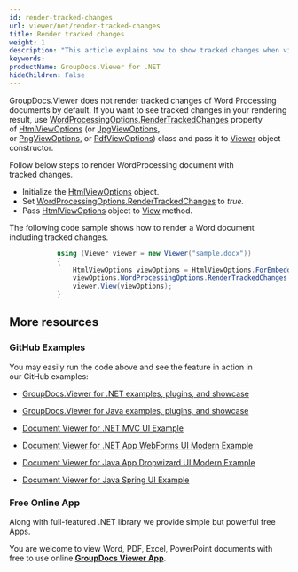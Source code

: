 ```yaml
---
id: render-tracked-changes
url: viewer/net/render-tracked-changes
title: Render tracked changes
weight: 1
description: "This article explains how to show tracked changes when viewing Word Processing Documents with GroupDocs.Viewer within your .NET applications."
keywords: 
productName: GroupDocs.Viewer for .NET
hideChildren: False
---
```

GroupDocs.Viewer does not render tracked changes of Word Processing documents by default. If you want to see tracked changes in your rendering result, use [WordProcessingOptions.RenderTrackedChanges](https://apireference.groupdocs.com/net/viewer/groupdocs.viewer.options/wordprocessingoptions/properties/rendertrackedchanges) property of [HtmlViewOptions](https://apireference.groupdocs.com/net/viewer/groupdocs.viewer.options/htmlviewoptions) (or [JpgViewOptions](https://apireference.groupdocs.com/net/viewer/groupdocs.viewer.options/jpgviewoptions), or [PngViewOptions](https://apireference.groupdocs.com/net/viewer/groupdocs.viewer.options/pngviewoptions), or [PdfViewOptions](https://apireference.groupdocs.com/net/viewer/groupdocs.viewer.options/pdfviewoptions)) class and pass it to [Viewer](https://apireference.groupdocs.com/net/viewer/groupdocs.viewer/viewer) object constructor.

Follow below steps to render WordProcessing document with tracked changes.

*   Initialize the [HtmlViewOptions](https://apireference.groupdocs.com/net/viewer/groupdocs.viewer.options/htmlviewoptions) object.
*   Set [WordProcessingOptions.RenderTrackedChanges](https://apireference.groupdocs.com/net/viewer/groupdocs.viewer.options/wordprocessingoptions/properties/rendertrackedchanges) to *true.*
*   Pass [HtmlViewOptions](https://apireference.groupdocs.com/net/viewer/groupdocs.viewer.options/htmlviewoptions) object to [View](https://apireference.groupdocs.com/net/viewer/groupdocs.viewer/viewer/methods/view) method.

The following code sample shows how to render a Word document including tracked changes.

```csharp
            using (Viewer viewer = new Viewer("sample.docx"))
            {
                HtmlViewOptions viewOptions = HtmlViewOptions.ForEmbeddedResources();
                viewOptions.WordProcessingOptions.RenderTrackedChanges = true;
                viewer.View(viewOptions);
            }
```

## More resources

### GitHub Examples

You may easily run the code above and see the feature in action in our GitHub examples:

*   [GroupDocs.Viewer for .NET examples, plugins, and showcase](https://github.com/groupdocs-viewer/GroupDocs.Viewer-for-.NET)
    
*   [GroupDocs.Viewer for Java examples, plugins, and showcase](https://github.com/groupdocs-viewer/GroupDocs.Viewer-for-Java)
    
*   [Document Viewer for .NET MVC UI Example](https://github.com/groupdocs-viewer/GroupDocs.Viewer-for-.NET-MVC) 
    
*   [Document Viewer for .NET App WebForms UI Modern Example](https://github.com/groupdocs-viewer/GroupDocs.Viewer-for-.NET-WebForms)
    
*   [Document Viewer for Java App Dropwizard UI Modern Example](https://github.com/groupdocs-viewer/GroupDocs.Viewer-for-Java-Dropwizard)
    
*   [Document Viewer for Java Spring UI Example](https://github.com/groupdocs-viewer/GroupDocs.Viewer-for-Java-Spring)
    

### Free Online App

Along with full-featured .NET library we provide simple but powerful free Apps.

You are welcome to view Word, PDF, Excel, PowerPoint documents with free to use online **[GroupDocs Viewer App](https://products.groupdocs.app/viewer)**.
